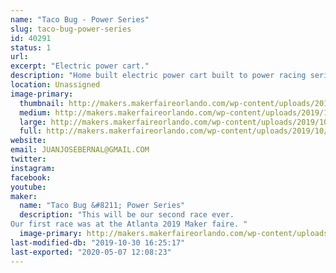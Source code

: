 ```yaml
---
name: "Taco Bug - Power Series"
slug: taco-bug-power-series
id: 40291
status: 1
url: 
excerpt: "Electric power cart."
description: "Home built electric power cart built to power racing series specs."
location: Unassigned
image-primary:
  thumbnail: http://makers.makerfaireorlando.com/wp-content/uploads/2019/10/TACO-BUG-Logo-And-Name-1-150x150.png
  medium: http://makers.makerfaireorlando.com/wp-content/uploads/2019/10/TACO-BUG-Logo-And-Name-1-300x232.png
  large: http://makers.makerfaireorlando.com/wp-content/uploads/2019/10/TACO-BUG-Logo-And-Name-1-1024x791.png
  full: http://makers.makerfaireorlando.com/wp-content/uploads/2019/10/TACO-BUG-Logo-And-Name-1.png
website: 
email: JUANJOSEBERNAL@GMAIL.COM
twitter: 
instagram: 
facebook: 
youtube: 
maker:
  name: "Taco Bug &#8211; Power Series"
  description: "This will be our second race ever. 
Our first race was at the Atlanta 2019 Maker faire. "
  image-primary: http://makers.makerfaireorlando.com/wp-content/uploads/2019/10/TACO-BUG-Logo-And-Name-1024x791.png
last-modified-db: "2019-10-30 16:25:17"
last-exported: "2020-05-07 12:08:23"
---
```

